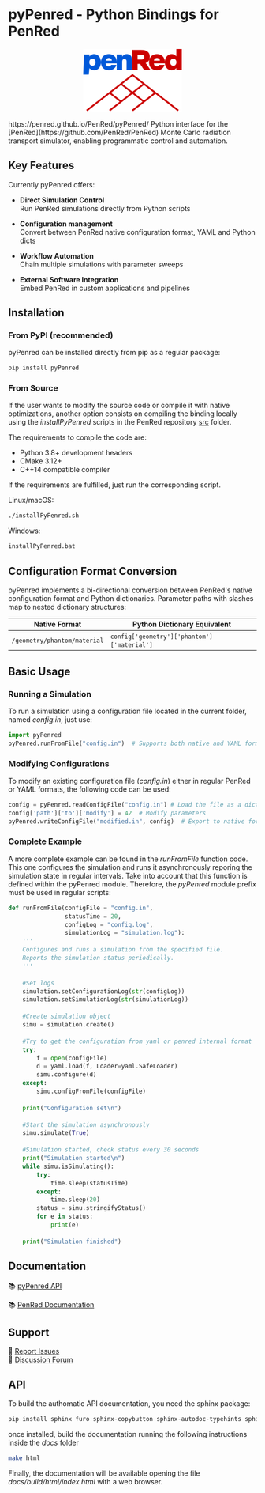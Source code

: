 # pyPenred - Python Bindings for PenRed

<p align="center">
  <a href="https://github.com/PenRed/PenRed">
    <img src="logo.png" width="200" alt="PenRed logo">
  </a>
</p>
https://penred.github.io/PenRed/pyPenred/
Python interface for the [PenRed](https://github.com/PenRed/PenRed) Monte Carlo radiation transport simulator, enabling programmatic control and automation.

## Key Features

Currently pyPenred offers:

- **Direct Simulation Control**  
Run PenRed simulations directly from Python scripts

- **Configuration management**  
Convert between PenRed native configuration format, YAML and Python dicts

- **Workflow Automation**  
Chain multiple simulations with parameter sweeps

- **External Software Integration**  
Embed PenRed in custom applications and pipelines

## Installation

### From PyPI (recommended)

pyPenred can be installed directly from pip as a regular package:

```bash
pip install pyPenred
```
### From Source

If the user wants to modify the source code or compile it with native optimizations, another option consists on compiling the binding locally using the *installPyPenred* scripts in the PenRed repository [src](https://github.com/PenRed/PenRed/tree/master/src) folder.

The requirements to compile the code are:
- Python 3.8+ development headers
- CMake 3.12+
- C++14 compatible compiler

If the requirements are fulfilled, just run the corresponding script.

Linux/macOS:

```bash
./installPyPenred.sh
```

Windows:

```bash
installPyPenred.bat
```

## Configuration Format Conversion

pyPenred implements a bi-directional conversion between PenRed's native configuration format and Python dictionaries. Parameter paths with slashes map to nested dictionary structures:

| Native Format | Python Dictionary Equivalent |
|---------------|------------------------------|
| `/geometry/phantom/material` | `config['geometry']['phantom']['material']` |

## Basic Usage

### Running a Simulation

To run a simulation using a configuration file located in the current folder, named *config.in*, just use:

```python
import pyPenred
pyPenred.runFromFile("config.in")  # Supports both native and YAML formats
```

### Modifying Configurations

To modify an existing configuration file (*config.in*) either in regular PenRed or YAML formats, the following code can be used:

```python
config = pyPenred.readConfigFile("config.in") # Load the file as a dictionary
config['path']['to']['modify'] = 42  # Modify parameters
pyPenred.writeConfigFile("modified.in", config)  # Export to native format
```

### Complete Example

A more complete example can be found in the *runFromFile* function code. This one configures the simulation and runs it asynchronously reporing the simulation state in regular intervals. Take into account that this function is defined within the pyPenred module. Therefore, the *pyPenred* module prefix must be used in regular scripts:

```python
def runFromFile(configFile = "config.in",
                statusTime = 20,
                configLog = "config.log",
                simulationLog = "simulation.log"):
    '''
    Configures and runs a simulation from the specified file.
    Reports the simulation status periodically.
    '''

    #Set logs
    simulation.setConfigurationLog(str(configLog))
    simulation.setSimulationLog(str(simulationLog))

    #Create simulation object
    simu = simulation.create()

    #Try to get the configuration from yaml or penred internal format
    try:
        f = open(configFile)
        d = yaml.load(f, Loader=yaml.SafeLoader)
        simu.configure(d)
    except:
        simu.configFromFile(configFile)
        
    print("Configuration set\n")

    #Start the simulation asynchronously
    simu.simulate(True)

    #Simulation started, check status every 30 seconds
    print("Simulation started\n")
    while simu.isSimulating():
        try:
            time.sleep(statusTime)
        except:
            time.sleep(20)
        status = simu.stringifyStatus()
        for e in status:
            print(e)

    print("Simulation finished")
```

## Documentation

📚 [pyPenred API](https://penred.github.io/PenRed/pyPenred/)

📚 [PenRed Documentation](https://github.com/PenRed/PenRed/blob/master/doc/PenRed_usage_guide.pdf)  

## Support

🐞 [Report Issues](https://github.com/PenRed/PenRed/issues)  
💬 [Discussion Forum](https://github.com/PenRed/PenRed/discussions)

## API

To build the authomatic API documentation, you need the sphinx package:

```python
pip install sphinx furo sphinx-copybutton sphinx-autodoc-typehints sphinxcontrib-napoleon myst-parser
```

once installed, build the documentation running the following instructions inside the *docs* folder

```bash
make html
```

Finally, the documentation will be available opening the file *docs/build/html/index.html* with a web browser.
